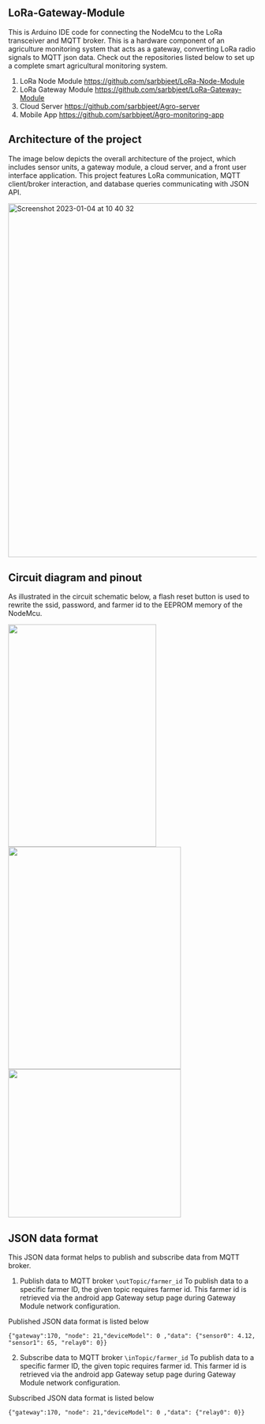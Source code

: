 ## LoRa-Gateway-Module
This is Arduino IDE code for connecting the NodeMcu to the LoRa transceiver and MQTT broker.
This is a hardware component of an agriculture monitoring system that acts as a gateway, converting LoRa radio signals to MQTT json data.
Check out the repositories listed below to set up a complete smart agricultural monitoring system.
1. LoRa Node Module  https://github.com/sarbbjeet/LoRa-Node-Module 
2. LoRa Gateway Module https://github.com/sarbbjeet/LoRa-Gateway-Module
3. Cloud Server https://github.com/sarbbjeet/Agro-server
4. Mobile App https://github.com/sarbbjeet/Agro-monitoring-app


## Architecture of the project 
The image below depicts the overall architecture of the project, which includes sensor units, a gateway module, a cloud server, and a front user interface application.
This project features LoRa communication, MQTT client/broker interaction, and database queries communicating with JSON API.


<img width="716" alt="Screenshot 2023-01-04 at 10 40 32" src="https://user-images.githubusercontent.com/9445093/211218105-fccd1078-afa1-4744-a16c-c1dd53dca03f.png">



## Circuit diagram and pinout 
As illustrated in the circuit schematic below, a flash reset button is used to rewrite the ssid, password, and farmer id to the EEPROM memory of the NodeMcu. 
<div>
<img src="https://user-images.githubusercontent.com/9445093/211204315-8b8ad0b5-50f1-4df3-b28f-93b959d527ee.jpg" width="300" height="450"> 
<img src="https://user-images.githubusercontent.com/9445093/211204672-922aaf1e-18c4-45a8-816c-1bd70f330496.png" width="350" height="450"> 
<img src="https://user-images.githubusercontent.com/9445093/211204380-8417683c-5197-4ce3-9d2e-45794c0948ff.png" width="350" height="300"> 
</div>

## JSON data format
This JSON data format helps to publish and subscribe data from MQTT broker. 
1. Publish data to MQTT broker 
``` \outTopic/farmer_id ``` To publish data to a specific farmer ID, the given topic requires farmer id.
This farmer id is retrieved via the android app Gateway setup page during Gateway Module network configuration.

Published JSON data format is listed below 
```
{"gateway":170, "node": 21,"deviceModel": 0 ,"data": {"sensor0": 4.12, "sensor1": 65, "relay0": 0}}
```
2. Subscribe data to MQTT broker 
``` \inTopic/farmer_id ``` To publish data to a specific farmer ID, the given topic requires farmer id.
This farmer id is retrieved via the android app Gateway setup page during Gateway Module network configuration.

Subscribed JSON data format is listed below 
```
{"gateway":170, "node": 21,"deviceModel": 0 ,"data": {"relay0": 0}}
```
